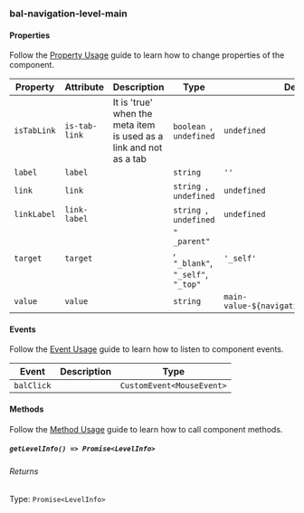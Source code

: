 ### bal-navigation-level-main
 
#### Properties

Follow the [Property Usage](https://design.baloise.dev/?path=/docs/implementation-property--page) guide to learn how to change properties of the component.

| Property    | Attribute     | Description                                                        | Type                                                | Default                                    |
| ----------- | ------------- | ------------------------------------------------------------------ | --------------------------------------------------- | ------------------------------------------ |
| `isTabLink` | `is-tab-link` | It is 'true' when the meta item is used as a link and not as a tab | `boolean `, ` undefined`                            | `undefined`                                |
| `label`     | `label`       |                                                                    | `string`                                            | `''`                                       |
| `link`      | `link`        |                                                                    | `string `, ` undefined`                             | `undefined`                                |
| `linkLabel` | `link-label`  |                                                                    | `string `, ` undefined`                             | `undefined`                                |
| `target`    | `target`      |                                                                    | `" _parent" `, ` "_blank" `, ` "_self" `, ` "_top"` | `'_self'`                                  |
| `value`     | `value`       |                                                                    | `string`                                            | ``main-value-${navigationLevelMainIds++}`` |


#### Events

Follow the [Event Usage](https://design.baloise.dev/?path=/docs/implementation-event--page) guide to learn how to listen to component events.

| Event      | Description | Type                      |
| ---------- | ----------- | ------------------------- |
| `balClick` |             | `CustomEvent<MouseEvent>` |


#### Methods

Follow the [Method Usage](https://design.baloise.dev/?path=/docs/implementation-method--page) guide to learn how to call component methods.

##### `getLevelInfo() => Promise<LevelInfo>`



###### Returns

Type: `Promise<LevelInfo>`




 